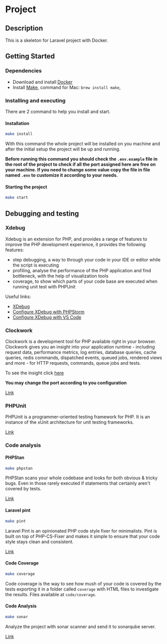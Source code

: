 # Project

## Description
This is a skeleton for Laravel project with Docker.

## Getting Started
### Dependencies
- Download and install [Docker](http://docs.docker.com/get-started/get-docker/)
- Install [Make](https://www.gnu.org/software/make/), command for Mac: `brew install make`,

### Installing and executing
There are 2 command to help you install and start.

#### Installation
```bash
make install
```
With this command the whole project will be installed on you machine and after the initial setup the project will be
up and running.

**Before running this command you should check the `.env.example` file in the root of the project to check if all the
port assigned here are free on your machine. If you need to change some value copy the file in file named `.env` to
customize it according to your needs.**


#### Starting the project
```bash
make start
```

## Debugging and testing
### Xdebug
Xdebug is an extension for PHP, and provides a range of features to improve the PHP development experience, it provides
the following features:
- step debugging, a way to through your code in your IDE or editor while the script is executing
- profiling, analyse the performance of the PHP application and find bottleneck, with the help of visualization tools
- coverage, to show which parts of your code base are executed when running unit test with PHPUnit

Useful links:
- [XDebug](https://xdebug.org/)
- [Configure XDebug with PHPStorm](https://www.jetbrains.com/help/phpstorm/configuring-xdebug.html)
- [Configure XDebug with VS Code](https://dev.to/jackmiras/xdebug-in-vscode-with-docker-379l)

### Clockwork
Clockwork is a development tool for PHP available right in your browser. Clockwork gives you an insight into your
application runtime - including request data, performance metrics, log entries, database queries, cache queries, redis
commands, dispatched events, queued jobs, rendered views and more - for HTTP requests, commands, queue jobs and tests.

To see the insight click [here](http://127.0.0.1:8000/__clockwork)

**You may change the port according to you configuration**

[Link](https://github.com/maildev/maildev)
### PHPUnit
PHPUnit is a programmer-oriented testing framework for PHP. It is an instance of the xUnit architecture for unit testing
frameworks.

[Link](https://docs.phpunit.de/en/10.2/)
### Code analysis

#### PHPStan
```bash
make phpstan
```
PHPStan scans your whole codebase and looks for both obvious & tricky bugs. Even in those rarely executed if statements
that certainly aren't covered by tests.

[Link](https://phpstan.org/user-guide/getting-started)

#### Laravel pint
```bash
make pint
```

Laravel Pint is an opinionated PHP code style fixer for minimalists.
Pint is built on top of PHP-CS-Fixer and makes it simple to ensure that your code style
stays clean and consistent.

[Link](https://laravel.com/docs/11.x/pint)

#### Code Coverage
```bash
make coverage
```
Code coverage is the way to see how mush of your code is covered by the tests exporting it in a folder called `coverage`
with HTML files to investigate the results. Files available at `code/coverage`.

#### Code Analysis
```bash
make sonar
```
Analyze the project with sonar scanner and send it to sonarqube server.

[Link](https://www.sonarsource.com/products/sonarqube/)
